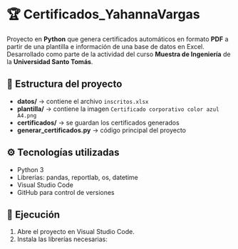 # 🏆 Certificados_YahannaVargas

Proyecto en **Python** que genera certificados automáticos en formato **PDF** a partir de una plantilla e información de una base de datos en Excel.  
Desarrollado como parte de la actividad del curso **Muestra de Ingeniería** de la **Universidad Santo Tomás**.

## 📁 Estructura del proyecto
- **datos/** → contiene el archivo `inscritos.xlsx`
- **plantilla/** → contiene la imagen `Certificado corporativo color azul A4.png`
- **certificados/** → se guardan los certificados generados
- **generar_certificados.py** → código principal del proyecto

## ⚙️ Tecnologías utilizadas
- Python 3  
- Librerías: pandas, reportlab, os, datetime  
- Visual Studio Code  
- GitHub para control de versiones

## 🚀 Ejecución
1. Abre el proyecto en Visual Studio Code.  
2. Instala las librerías necesarias:  
